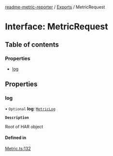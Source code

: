 [readme-metric-reporter](../README.md) / [Exports](../modules.md) / MetricRequest

# Interface: MetricRequest

## Table of contents

### Properties

- [log](MetricRequest.md#log)

## Properties

### log

• `Optional` **log**: [`MetricLog`](MetricLog.md)

**`Description`**

Root of HAR object

#### Defined in

[Metric.ts:132](https://github.com/igrek8/readme-metric-reporter/blob/fc76f3c/src/Metric.ts#L132)
